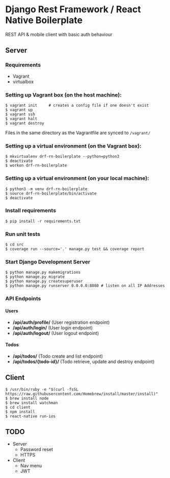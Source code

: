 # Django Rest Framework / React Native Boilerplate

REST API & mobile client with basic auth behaviour


## Server

### Requirements
* Vagrant
* virtualbox

### Setting up Vagrant box (on the host machine):
```
$ vagrant init     # creates a config file if one doesn't exist
$ vagrant up
$ vagrant ssh
$ vagrant halt
$ vagrant destroy

```

Files in the same directory as the Vagrantfile are synced to `/vagrant/`

### Setting up a virtual environment (on the Vagrant box):
```
$ mkvirtualenv drf-rn-boilerplate --python=python3
$ deactivate
$ workon drf-rn-boilerplate
```

### Setting up a virtual environment (on your local machine):
```
$ python3 -m venv drf-rn-boilerplate
$ source drf-rn-boilerplate/bin/activate
$ deactivate
```

### Install requirements
```
$ pip install -r requirements.txt
```

### Run unit tests
```
$ cd src
$ coverage run --source='.' manage.py test && coverage report
```

### Start Django Development Server
```
$ python manage.py makemigrations
$ python manage.py migrate
$ python manage.py createsuperuser
$ python manage.py runserver 0.0.0.0:8080 # listen on all IP Addresses
```

### API Endpoints

#### Users

* **/api/auth/profile/** (User registration endpoint)
* **/api/auth/login/** (User login endpoint)
* **/api/auth/logout/** (User logout endpoint)


#### Todos

* **/api/todos/** (Todo create and list endpoint)
* **/api/todos/{todo-id}/** (Todo retrieve, update and destroy endpoint)


## Client
```
$ /usr/bin/ruby -e "$(curl -fsSL https://raw.githubusercontent.com/Homebrew/install/master/install)"
$ brew install node
$ brew install watchman
$ cd client
$ npm install
$ react-native run-ios
```

## TODO
* Server
    * Password reset
    * HTTPS
* Client
    * Nav menu
    * JWT
